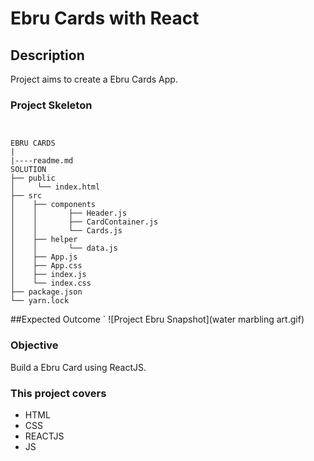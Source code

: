 # Ebru Cards with React 


## Description

Project aims to create a Ebru Cards App.

### Project Skeleton
```


EBRU CARDS
|
|----readme.md         
SOLUTION
├── public
│     └── index.html
├── src
│    ├── components
│    │       ├── Header.js
│    │       ├── CardContainer.js
│    │       └── Cards.js
│    ├── helper
│    │       └── data.js
│    ├── App.js
│    ├── App.css
│    ├── index.js
│    └── index.css
├── package.json
└── yarn.lock
```
##Expected Outcome
`
![Project Ebru Snapshot](water marbling art.gif)


### Objective

Build a Ebru Card using ReactJS.

### This project covers 

- HTML
- CSS
- REACTJS
- JS





